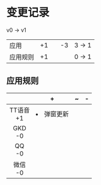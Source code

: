 # 变更记录

v0 -> v1

||||||
|-|:-:|:-:|:-:|:-:|
|应用|+1||-3|3 -> 1|
|应用规则|+1|||0 -> 1|

## 应用规则

||+|~|-|
|:-:|-|-|-|
|TT语音<br>+1|<li>弹窗更新|||
|GKD<br>-0||||
|QQ<br>-0||||
|微信<br>-0||||

